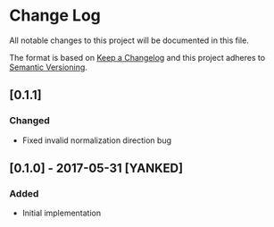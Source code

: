 # Change Log
All notable changes to this project will be documented in this file.

The format is based on [Keep a Changelog](http://keepachangelog.com/)
and this project adheres to [Semantic Versioning](http://semver.org/).

## [0.1.1]
### Changed
- Fixed invalid normalization direction bug

## [0.1.0] - 2017-05-31 [YANKED]
### Added
- Initial implementation
